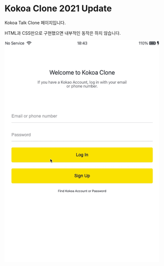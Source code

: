 # Kokoa Clone 2021 Update

Kokoa Talk Clone 페이지입니다.

HTML과 CSS만으로 구현했으면 내부적인 동작은 하지 않습니다.

![실행화면](screenshots/play.gif)
